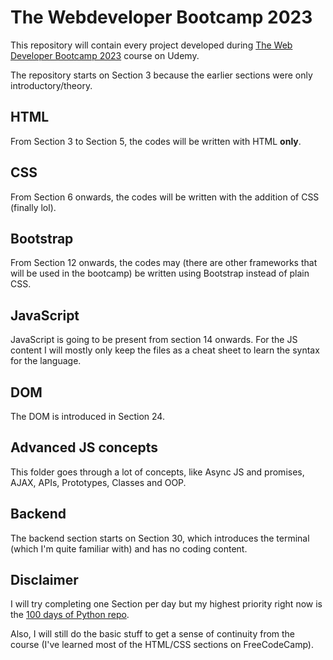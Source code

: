 # The Webdeveloper Bootcamp 2023

This repository will contain every project developed during <a
href=https://www.udemy.com/course/the-web-developer-bootcamp/>The Web Developer
Bootcamp 2023</a> course on Udemy.

The repository starts on Section 3 because the earlier sections were only
introductory/theory.

## HTML
From Section 3 to Section 5, the codes will be written with HTML <b>only</b>.

## CSS
From Section 6 onwards, the codes will be written with the addition of CSS
(finally lol).

## Bootstrap
From Section 12 onwards, the codes may (there are other frameworks that will
be used in the bootcamp) be written using Bootstrap instead of plain CSS.

## JavaScript
JavaScript is going to be present from section 14 onwards. For the JS content I
will mostly only keep the files as a cheat sheet to learn the syntax for the
language.

## DOM
The DOM is introduced in Section 24.

## Advanced JS concepts
This folder goes through a lot of concepts, like Async JS and promises, AJAX,
APIs, Prototypes, Classes and OOP.

## Backend
The backend section starts on Section 30, which introduces the terminal (which
I'm quite familiar with) and has no coding content.

## Disclaimer
I will try completing one Section per day but my highest priority right now is
the <a href=https://github.com/Grellheist/100-days-of-python>100 days of Python
repo</a>.

Also, I will still do the basic stuff to get a sense of continuity from the
course (I've learned most of the HTML/CSS sections on FreeCodeCamp).

